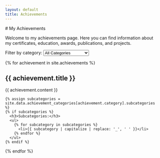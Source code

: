 ```yaml
---
layout: default
title: Achievements
---
```


<div class="main-content">
# My Achievements

Welcome to my achievements page. Here you can find information about my certificates, education, awards, publications, and projects.

<div class="category-filter">
  <label for="achievement-category-select">Filter by category:</label>
  <select id="achievement-category-select" onchange="filterAchievements()">
    <option value="all">All Categories</option>
    {% for achievement in site.achievements %}
      <option value="{{ achievement.category }}">{{ achievement.title }}</option>
    {% endfor %}
  </select>
</div>

{% for achievement in site.achievements %}
  <div class="achievement-category" data-category="{{ achievement.category }}">
    <h2>{{ achievement.title }}</h2>
    {{ achievement.content }}
    
    {% assign subcategories = site.data.achievement_categories[achievement.category].subcategories %}
    {% if subcategories %}
      <h3>Subcategories:</h3>
      <ul>
        {% for subcategory in subcategories %}
          <li>{{ subcategory | capitalize | replace: '_', ' ' }}</li>
        {% endfor %}
      </ul>
    {% endif %}
  </div>
{% endfor %}

<script>
function filterAchievements() {
  var select = document.getElementById('achievement-category-select');
  var selectedCategory = select.value;
  var categories = document.getElementsByClassName('achievement-category');
  
  for (var i = 0; i < categories.length; i++) {
    if (selectedCategory === 'all' || categories[i].getAttribute('data-category') === selectedCategory) {
      categories[i].style.display = 'block';
    } else {
      categories[i].style.display = 'none';
    }
  }
}

document.addEventListener('DOMContentLoaded', function() {
  var achievementCategorySelect = document.getElementById('achievement-category-select');
  if (achievementCategorySelect) {
    achievementCategorySelect.addEventListener('change', filterAchievements);
    // 아래 3줄은 페이지 로드 시 자동 선택 및 필터링을 원하지 않으면 주석 처리하거나 제거하세요
    // achievementCategorySelect.selectedIndex = 3;
    // filterAchievements();
  }
});
</script>
</div>